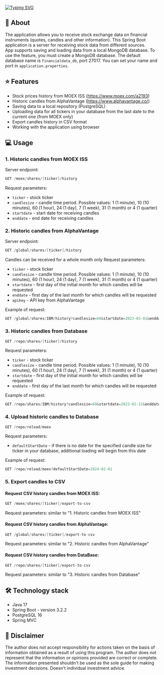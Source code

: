 [![Typing SVG](https://readme-typing-svg.demolab.com?font=Fira+Code&size=42&pause=1000&random=false&width=435&lines=Market+data+app)](https://git.io/typing-svg)
## 🚀 About
The application allows you to receive stock exchange data on financial instruments (quotes, candles and other information).
This Spring Boot application is a server for receiving stock data from different sources.  
App supports saving and loading data from a local MongoDB database. To use the feature, you must create a MongoDB database. The default database name is `financialdata_db`, port 27017. You can set your name and port in `application.properties`.

## ⭐ Features
- Stock prices history from MOEX ISS (https://www.moex.com/a2193)
- Historic candles from AlphaVantage (https://www.alphavantage.co/)
- Saving data to a local repository (PostgreSQL)
- Uploading data for all tickers in your database from the last date to the current one (from MOEX only)
- Export candles history in CSV format
- Working with the application using browser

## 💻 Usage
### 1. Historic candles from MOEX ISS 
Server endpoint:
```java
GET /moex/shares/[ticker]/history
```
Request parameters:
* `ticker` - stock ticker
* `candlesize` - candle time period. Possible values: 1 (1 minute), 10 (10 minutes), 60 (1 hour), 24 (1 day), 7 (1 week), 31 (1 month) or 4 (1 quarter)
* `startdate` - start date for receiving candles
* `enddate` - end date for receiving candles

### 2. Historic candles from AlphaVantage
Server endpoint:
```java
GET /global/shares/[ticker]/history
```
Candles can be received for a whole month only
Request parameters:
* `ticker` - stock ticker
* `candlesize` - candle time period. Possible values: 1 (1 minute), 10 (10 minutes), 60 (1 hour), 24 (1 day), 7 (1 week), 31 (1 month) or 4 (1 quarter)
* `startdate` - first day of the initial month for which candles will be requested
* `enddate` - first day of the last month for which candles will be requested
* `apikey` - API key from AlphaVantage

Example of request:
```java
GET /global/shares/IBM/history?candlesize=60&startdate=2023-03-01&enddate=2023-04-01&apikey=token
```

### 3. Historic candles from Database
```java
GET /repo/shares/[ticker]/history
```
Request parameters:
* `ticker` - stock ticker
* `candlesize` - candle time period. Possible values: 1 (1 minute), 10 (10 minutes), 60 (1 hour), 24 (1 day), 7 (1 week), 31 (1 month) or 4 (1 quarter)
* `startdate` - first day of the initial month for which candles will be requested
* `enddate` - first day of the last month for which candles will be requested

Example of request:
```java
GET /repo/shares/IBM/history?candlesize=60&startdate=2023-02-21&enddate=2023-03-15
```

### 4. Upload historic candles to Database
```java
GET /repo/reload/moex
```
Request parameters:
* `defaultStartDate` - if there is no date for the specified candle size for ticker in your database, additional loading will begin from this date

Example of request:
```java
GET /repo/reload/moex?defaultStartDate=2024-02-01
```
### 5. Export candles to CSV
#### Request CSV history candles from MOEX ISS:
```java
GET /moex/shares/[ticker]/export-to-csv
```
Request parameters: similar to "1. Historic candles from MOEX ISS"  
#### Request CSV history candles from AlphaVantage:
```java
GET /global/shares/[ticker]/export-to-csv
```
Request parameters: similar to "2. Historic candles from AlphaVantage" 
#### Request CSV history candles from DataBase:  
```java
GET /repo/shares/[ticker]/export-to-csv
```  
Request parameters: similar to "3. Historic candles from Database"
## 🛠️ Technology stack
- Java 17 
- Spring Boot - version 3.2.2
- PostgreSQL 16
- Spring MVC

## 📖 Disclaimer
The author does not accept responsibility for actions taken on the basis of information obtained as a result of using this program. The author does not represent that the information or opinions provided are correct or complete. The information presented shouldn't be used as the sole guide for making investment decisions. Doesn't individual investment advice.
